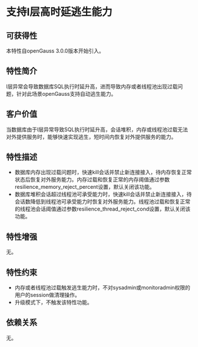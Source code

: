 # 支持I层高时延逃生能力<a name="ZH-CN_TOPIC_0000001348775901"></a>

## 可获得性<a name="section41616539"></a>

本特性自openGauss 3.0.0版本开始引入。

## 特性简介<a name="section39004531"></a>

I层异常会导致数据库SQL执行时延升高，进而导致内存或者线程池出现过载问题，针对此场景openGauss支持自动逃生能力。

## 客户价值<a name="section15496459"></a>

当数据库由于I层异常导致SQL执行时延升高，会话堆积，内存或线程池过载无法对外提供服务时，能够快速实现逃生，短时间内恢复对外提供服务的能力。

## 特性描述<a name="section5250404"></a>

-   数据库内存出现过载问题时，快速kill会话并禁止新连接接入，待内存恢复正常状态后恢复对外服务能力。内存过载和恢复正常的内存阈值通过参数resilience\_memory\_reject\_percent设置，默认关闭该功能。
-   数据库堆积会话超过线程池可承受能力时，快速kill会话并禁止新连接接入，待会话数降低到线程池可承受能力时恢复对外服务能力。线程池过载和恢复正常的线程池会话阈值通过参数resilience\_thread\_reject\_cond设置，默认关闭该功能。

## 特性增强<a name="section47253639"></a>

无。

## 特性约束<a name="section06531946143616"></a>

-   内存或者线程池过载触发逃生能力时，不对sysadmin或monitoradmin权限的用户的session做清理操作。
-   升级模式下，不触发该特性功能。

## 依赖关系<a name="section22629574"></a>

无。

